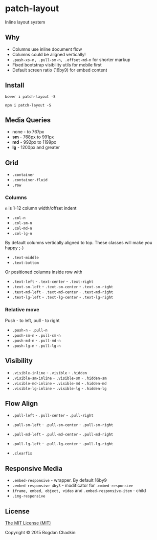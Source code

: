 # patch-layout
Inline layout system

## Why

- Columns use inline document flow
- Columns could be aligned vertically!
- `.push-xs-n, .pull-sm-n, .offset-md-n` for shorter markup
- Fixed bootstrap visibility utils for mobile first
- Default screen ratio (16by9) for embed content

## Install

```
bower i patch-layout -S
```

```
npm i patch-layout -S
```

## Media Queries

- none - to 767px
- **sm** - 768px to 991px
- **md** - 992px to 1199px
- **lg** - 1200px and greater

## Grid

- `.container`
- `.container-fluid`
- `.row`

### Columns

`n` is 1-12 column width/offset indent

- `.col-n`
- `.col-sm-n`
- `.col-md-n`
- `.col-lg-n`

By default columns vertically aligned to top. These classes will make you happy ;-)

- `.text-middle`
- `.text-bottom`

Or positioned columns inside row with

- `.text-left` - `.text-center` - `.text-right`
- `.text-sm-left` - `.text-sm-center` - `.text-sm-right`
- `.text-md-left` - `.text-md-center` - `.text-md-right`
- `.text-lg-left` - `.text-lg-center` - `.text-lg-right`

### Relative move

Push - to left, pull - to right

- `.push-n` - `.pull-n`
- `.push-sm-n` - `.pull-sm-n`
- `.push-md-n` - `.pull-md-n`
- `.push-lg-n` - `.pull-lg-n`

## Visibility

- `.visible-inline` - `.visible` - `.hidden`
- `.visible-sm-inline` - `.visible-sm` - `.hidden-sm`
- `.visible-md-inline` - `.visible-md` - `.hidden-md`
- `.visible-lg-inline` - `.visible-lg` - `.hidden-lg`

## Flow Align

- `.pull-left` - `.pull-center` - `.pull-right`
- `.pull-sm-left` - `.pull-sm-center` - `.pull-sm-right`
- `.pull-md-left` - `.pull-md-center` - `.pull-md-right`
- `.pull-lg-left` - `.pull-lg-center` - `.pull-lg-right`

- `.clearfix`

## Responsive Media

- `.embed-responsive` - wrapper. By default 16by9
- `.embed-responsive-4by3` - modificator for `.embed-responsive`
- `iframe, embed, object, video` and `.embed-responsive-item` - child
- `.img-responsive`

## License

[The MIT License (MIT)](LICENSE)

Copyright &copy; 2015 Bogdan Chadkin
